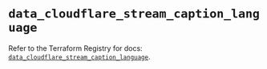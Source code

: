# `data_cloudflare_stream_caption_language`

Refer to the Terraform Registry for docs: [`data_cloudflare_stream_caption_language`](https://registry.terraform.io/providers/cloudflare/cloudflare/5.5.0/docs/data-sources/stream_caption_language).
